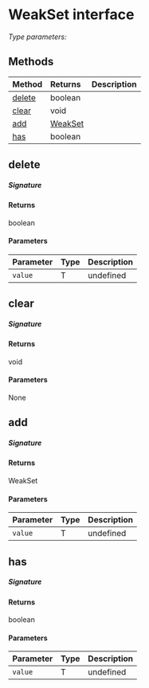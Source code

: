 # WeakSet <T> interface



_Type parameters: <T>_









## Methods

| Method	   |  Returns	| Description|
|:-------------|:-------|:-----------|
|[delete](#delete~hwgq9)      | boolean |  |
|[clear](#clear~n1pq9)      | void |  |
|[add](#add~7r2c9)      | [WeakSet<T>](WeakSet.md) |  |
|[has](#has~mnoc9)      | boolean |  |



## delete



##### Signature

#### Returns
boolean

#### Parameters


| Parameter	   | Type    | Description |
|:-------------|:---------------|:------------|
| `value`    | T | undefined |


## clear



##### Signature

#### Returns
void

#### Parameters
None


## add



##### Signature

#### Returns
WeakSet<T>

#### Parameters


| Parameter	   | Type    | Description |
|:-------------|:---------------|:------------|
| `value`    | T | undefined |


## has



##### Signature

#### Returns
boolean

#### Parameters


| Parameter	   | Type    | Description |
|:-------------|:---------------|:------------|
| `value`    | T | undefined |

